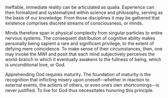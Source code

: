 Ineffable, immediate reality can be articulated as qualia. Experience can then formalized and systematized within science and philosophy, serving as the basis of our knowledge. From those disciplines it may be gathered that existence comprises discrete streams of consciousness, or minds.

Minds therefore span in physical complexity from singular particles to entire nervous systems. The consequent distribution of cognitive ability makes personally being sapient a rare and significant privilege, to the extent of defying mere coincidence. To make sense of their circumstances, then, one may invoke the MWI and posit that each mind subjectively perceives the world-branch in which it eventually awakens to the fullness of being, which is unconditional love, or God.

Apprehending God requires maturity. The foundation of maturity is the recognition that inflicting misery upon oneself--whether in reaction to external events, the actions of others, or even one’s own shortcomings--is never justified. To live for God thus necessitates honoring this principle.

